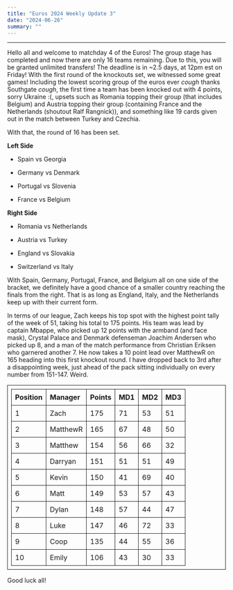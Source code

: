 ```yaml
---
title: "Euros 2024 Weekly Update 3"
date: "2024-06-26"
summary: ""
---
```


<style>
table, th, td {
    table-layout: fixed;
    border-collapse: collapse;
    border: 1px solid;
    padding: 0.5rem;
    margin-left: auto;
    margin-right: auto;
}
.center-bold {
    text-align: center;
    font-weight: bold;
}
</style>

---

Hello all and welcome to matchday 4 of the Euros! The group stage has completed and now there are only 16 teams remaining. Due to this, you will be granted unlimited transfers! The deadline is in ~2.5 days, at 12pm est on Friday! With the first round of the knockouts set, we witnessed some great games! Including the lowest scoring group of the euros ever _cough_ thanks Southgate _cough_, the first time a team has been knocked out with 4 points, sorry Ukraine :\(, upsets such as Romania topping their group (that includes Belgium) and Austria topping their group (containing France and the Netherlands (shoutout Ralf Rangnick)), and something like 19 cards given out in the match between Turkey and Czechia.

With that, the round of 16 has been set.

**Left Side**

- Spain vs Georgia
- Germany vs Denmark

- Portugal vs Slovenia
- France vs Belgium

**Right Side**

- Romania vs Netherlands
- Austria vs Turkey

- England vs Slovakia
- Switzerland vs Italy

With Spain, Germany, Portugal, France, and Belgium all on one side of the bracket, we definitely have a good chance of a smaller country reaching the finals from the right. That is as long as England, Italy, and the Netherlands keep up with their current form.

In terms of our league, Zach keeps his top spot with the highest point tally of the week of 51, taking his total to 175 points. His team was lead by captain Mbappe, who picked up 12 points with the armband (and face mask), Crystal Palace and Denmark defenseman Joachim Andersen who picked up 8, and a man of the match performance from Christian Eriksen who garnered another 7. He now takes a 10 point lead over MatthewR on 165 heading into this first knockout round. I have dropped back to 3rd after a disappointing week, just ahead of the pack sitting individually on every number from 151-147. Weird.

| Position | Manager  | Points | MD1 | MD2 | MD3 |
| :------- | :------- | :----- | :-- | :-- | :-- |
| 1        | Zach     | 175    | 71  | 53  | 51  |
| 2        | MatthewR | 165    | 67  | 48  | 50  |
| 3        | Matthew  | 154    | 56  | 66  | 32  |
| 4        | Darryan  | 151    | 51  | 51  | 49  |
| 5        | Kevin    | 150    | 41  | 69  | 40  |
| 6        | Matt     | 149    | 53  | 57  | 43  |
| 7        | Dylan    | 148    | 57  | 44  | 47  |
| 8        | Luke     | 147    | 46  | 72  | 33  |
| 9        | Coop     | 135    | 44  | 55  | 36  |
| 10       | Emily    | 106    | 43  | 30  | 33  |

Good luck all!
